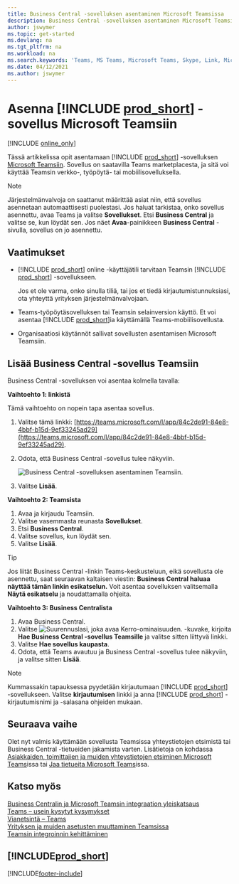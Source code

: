 ```yaml
---
title: Business Central -sovelluksen asentaminen Microsoft Teamsissa
description: Business Central -sovelluksen asentaminen Microsoft Teamsiin.
author: jswymer
ms.topic: get-started
ms.devlang: na
ms.tgt_pltfrm: na
ms.workload: na
ms.search.keywords: 'Teams, MS Teams, Microsoft Teams, Skype, Link, Microsoft 365, collaborate, collaboration, teamwork'
ms.date: 04/12/2021
ms.author: jswymer
---
```


# Asenna [!INCLUDE [prod_short](includes/prod_short.md)] -sovellus Microsoft Teamsiin

[!INCLUDE [online_only](includes/online_only.md)]

Tässä artikkelissa opit asentamaan [!INCLUDE [prod_short](includes/prod_short.md)] -sovelluksen [Microsoft Teamsiin](https://www.microsoft.com/microsoft-teams/). Sovellus on saatavilla Teams marketplacesta, ja sitä voi käyttää Teamsin verkko-, työpöytä- tai mobiilisovelluksella.

> [!NOTE]
> Järjestelmänvalvoja on saattanut määrittää asiat niin, että sovellus asennetaan automaattisesti puolestasi. Jos haluat tarkistaa, onko sovellus asennettu, avaa Teams ja valitse **Sovellukset**. Etsi **Business Central** ja valitse se, kun löydät sen. Jos näet **Avaa**-painikkeen **Business Central** -sivulla, sovellus on jo asennettu.  

## Vaatimukset

- [!INCLUDE [prod_short](includes/prod_short.md)] online -käyttäjätili tarvitaan Teamsin [!INCLUDE [prod_short](includes/prod_short.md)] -sovellukseen.

    Jos et ole varma, onko sinulla tiliä, tai jos et tiedä kirjautumistunnuksiasi, ota yhteyttä yrityksen järjestelmänvalvojaan.

- Teams-työpöytäsovelluksen tai Teamsin selainversion käyttö. Et voi asentaa [!INCLUDE [prod_short](includes/prod_short.md)]ia käyttämällä Teams-mobiilisovellusta.

- Organisaatiosi käytännöt sallivat sovellusten asentamisen Microsoft Teamsiin.

## Lisää Business Central -sovellus Teamsiin

Business Central -sovelluksen voi asentaa kolmella tavalla:

**Vaihtoehto 1: linkistä**

Tämä vaihtoehto on nopein tapa asentaa sovellus.

1. Valitse tämä linkki: [https://teams.microsoft.com/l/app/84c2de91-84e8-4bbf-b15d-9ef33245ad29](https://teams.microsoft.com/l/app/84c2de91-84e8-4bbf-b15d-9ef33245ad29).

2. Odota, että Business Central -sovellus tulee näkyviin.

    ![Business Central -sovelluksen asentaminen Teamsiin.](media/teams-install-app.png)

3. Valitse **Lisää**.

**Vaihtoehto 2: Teamsista**

1. Avaa ja kirjaudu Teamsiin.
2. Valitse vasemmasta reunasta **Sovellukset**.
3. Etsi **Business Central**.
4. Valitse sovellus, kun löydät sen.
5. Valitse **Lisää**.

> [!TIP]
> Jos liität Business Central -linkin Teams-keskusteluun, eikä sovellusta ole asennettu, saat seuraavan kaltaisen viestin: **Business Central haluaa näyttää tämän linkin esikatselun.** Voit asentaa sovelluksen valitsemalla **Näytä esikatselu** ja noudattamalla ohjeita.

**Vaihtoehto 3: Business Centralista**

1. Avaa Business Central.
2. Valitse ![Suurennuslasi, joka avaa Kerro-ominaisuuden.](media/ui-search/search_small.png "Kerro, mitä haluat tehdä") -kuvake, kirjoita **Hae Business Central -sovellus Teamsille** ja valitse sitten liittyvä linkki.  
3. Valitse **Hae sovellus kaupasta**.
4. Odota, että Teams avautuu ja Business Central -sovellus tulee näkyviin, ja valitse sitten **Lisää**.

> [!NOTE]
> Kummassakin tapauksessa pyydetään kirjautumaan [!INCLUDE [prod_short](includes/prod_short.md)] -sovellukseen. Valitse **kirjautumisen** linkki ja anna [!INCLUDE [prod_short](includes/prod_short.md)] -kirjautumisnimi ja -salasana ohjeiden mukaan.

## Seuraava vaihe

Olet nyt valmis käyttämään sovellusta Teamsissa yhteystietojen etsimistä tai Business Central -tietueiden jakamista varten. Lisätietoja on kohdassa [Asiakkaiden, toimittajien ja muiden yhteystietojen etsiminen Microsoft Teams](across-search-contacts-teams.md)issa tai [Jaa tietueita Microsoft Teams](across-working-with-teams.md)issa.

## Katso myös

[Business Centralin ja Microsoft Teamsin integraation yleiskatsaus](across-teams-overview.md)  
[Teams – usein kysytyt kysymykset](teams-faq.md)  
[Vianetsintä – Teams](admin-teams-troubleshooting.md)  
[Yrityksen ja muiden asetusten muuttaminen Teamsissa](across-teams-settings.md)  
[Teamsin integroinnin kehittäminen](/dynamics365/business-central/dev-itpro/developer/devenv-develop-for-teams)  


## [!INCLUDE[prod_short](includes/free_trial_md.md)]  


[!INCLUDE[footer-include](includes/footer-banner.md)]